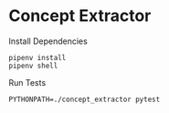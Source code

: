 # Concept Extractor

Install Dependencies
```
pipenv install
pipenv shell
```

Run Tests
```
PYTHONPATH=./concept_extractor pytest
```